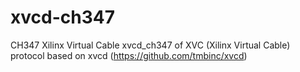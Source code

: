 # xvcd-ch347
 CH347 Xilinx Virtual Cable
 xvcd_ch347 of XVC (Xilinx Virtual Cable) protocol based on xvcd (https://github.com/tmbinc/xvcd) 
